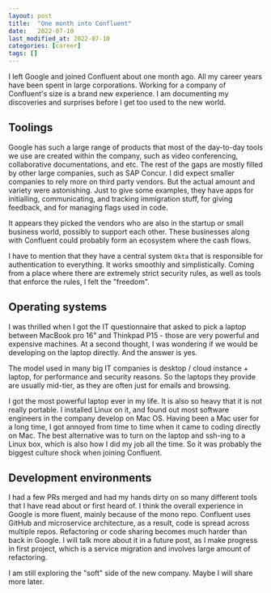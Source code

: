 ```yaml
---
layout: post
title:  "One month into Confluent"
date:   2022-07-10
last_modified_at: 2022-07-10
categories: [career]
tags: []
---
```


I left Google and joined Confluent about one month ago. All my career years have been spent in large corporations. Working for a company of Confluent's size is a brand new experience. I am documenting my discoveries and surprises before I get too used to the new world.

## Toolings
Google has such a large range of products that most of the day-to-day tools we use are created within the company, such as video conferencing, collaborative documentations, and etc. The rest of the gaps are mostly filled by other large companies, such as SAP Concur. I did expect smaller companies to rely more on third party vendors. But the actual amount and variety were astonishing. Just to give some examples, they have apps for initialling, communicating, and tracking immigration stuff, for giving feedback, and for managing flags used in code.

It appears they picked the vendors who are also in the startup or small business world, possibly to support each other. These businesses along with Confluent could probably form an ecosystem where the cash flows.

I have to mention that they have a central system `Okta` that is responsible for authentication to everything. It works smoothly and simplistically. Coming from a place where there are extremely strict security rules, as well as tools that enforce the rules, I felt the "freedom".

## Operating systems
I was thrilled when I got the IT questionnaire that asked to pick a laptop between MacBook pro 16" and Thinkpad P15 - those are very powerful and expensive machines. At a second thought, I was wondering if we would be developing on the laptop directly. And the answer is yes.

The model used in many big IT companies is desktop / cloud instance + laptop, for performance and security reasons. So the laptops they provide are usually mid-tier, as they are often just for emails and browsing.

I got the most powerful laptop ever in my life. It is also so heavy that it is not really portable. I installed Linux on it, and found out most software engineers in the company develop on Mac OS. Having been a Mac user for a long time, I got annoyed from time to time when it came to coding directly on Mac. The best alternative was to turn on the laptop and ssh-ing to a Linux box, which is also how I did my job all the time. So it was probably the biggest culture shock when joining Confluent.

## Development environments
I had a few PRs merged and had my hands dirty on so many different tools that I have read about or first heard of. I think the overall experience in Google is more fluent, mainly because of the mono repo. Confluent uses GitHub and microservice architecture, as a result, code is spread across multiple repos. Refactoring or code sharing becomes much harder than back in Google. I will talk more about it in a future post, as I make progress in first project, which is a service migration and involves large amount of refactoring.

I am still exploring the "soft" side of the new company. Maybe I will share more later.

